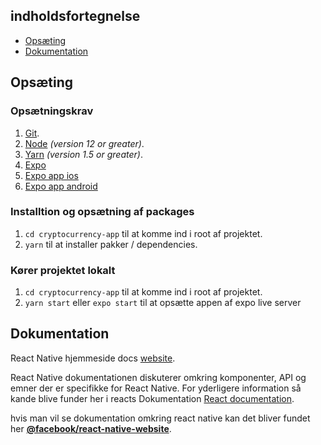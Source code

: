 ## indholdsfortegnelse

- [Opsæting](#-opsæting)
- [Dokumentation](#-dokumentation)


## Opsæting

### Opsætningskrav

1.  [Git](https://git-scm.com/downloads).
1.  [Node](https://nodejs.org/en/download/) _(version 12 or greater)_.
1.  [Yarn](https://yarnpkg.com/lang/en/docs/install/) _(version 1.5 or greater)_.
1.  [Expo](https://docs.expo.dev/get-started/installation/)
1.  [Expo app ios](https://apps.apple.com/us/app/expo-go/id982107779)
1.  [Expo app android](https://play.google.com/store/apps/details?id=host.exp.exponent&hl=da&gl=US)

### Installtion og opsætning af packages

1.  `cd cryptocurrency-app` til at komme ind i root af projektet.
1.  `yarn` til at installer pakker / dependencies.

### Kører projektet lokalt 

1.  `cd cryptocurrency-app` til at komme ind i root af projektet.
1.  `yarn start` eller `expo start` til at opsætte appen af expo live server 

## Dokumentation

React Native hjemmeside docs [website][docs].

React Native dokumentationen diskuterer omkring komponenter, API og emner der er specifikke for React Native. For yderligere information så kande blive funder her i reacts Dokumentation [React documentation][r-docs].

hvis man vil se dokumentation omkring react native kan det bliver fundet her [**@facebook/react-native-website**][repo-website].

[docs]: https://reactnative.dev/docs/getting-started
[r-docs]: https://reactjs.org/docs/getting-started.html
[repo-website]: https://github.com/facebook/react-native-website


